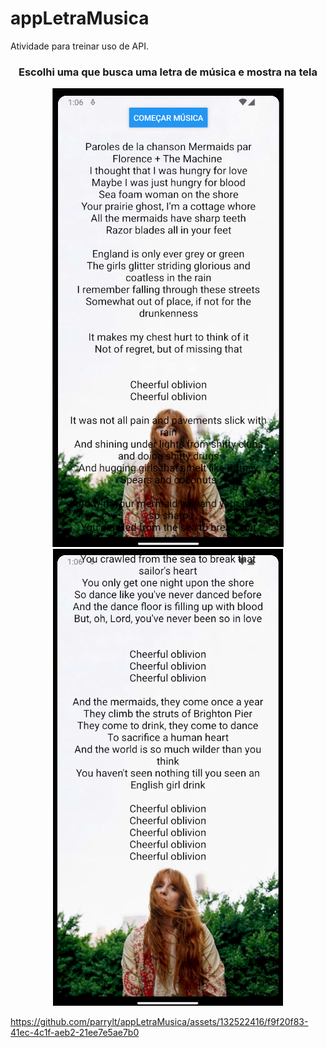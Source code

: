 # appLetraMusica
Atividade para treinar uso de API.

<div align="center">
  <h3>Escolhi uma que busca uma letra de música e mostra na tela</h3>
  <img src="imgGit1.png"> <img src="imgGit2.png">
</div>


  https://github.com/parrylt/appLetraMusica/assets/132522416/f9f20f83-41ec-4c1f-aeb2-21ee7e5ae7b0

